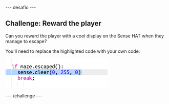 \--- desafio \---

## Challenge: Reward the player

Can you reward the player with a cool display on the Sense HAT when they manage to escape?

You'll need to replace the highlighted code with your own code:

![captura de ecrã](images/compass-reward.png)

\--- /challenge \---